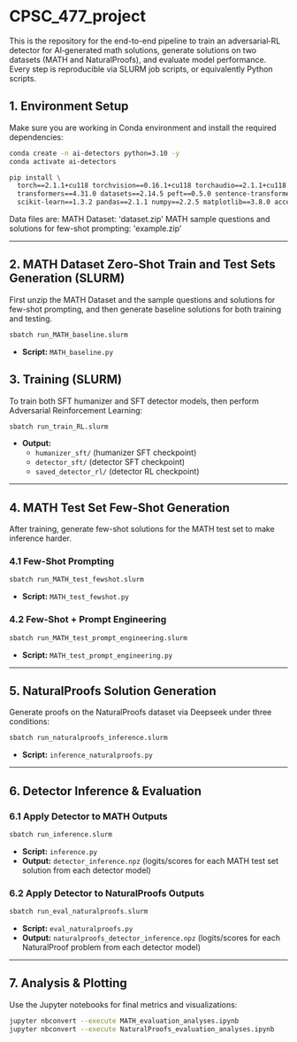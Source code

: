# CPSC_477_project

This is the repository for the end-to-end pipeline to train an adversarial‐RL detector for AI‐generated math solutions, generate solutions on two datasets (MATH and NaturalProofs), and evaluate model performance. Every step is reproducible via SLURM job scripts, or equivalently Python scripts.

## 1. Environment Setup

Make sure you are working in Conda environment and install the required dependencies:

```bash
conda create -n ai-detectors python=3.10 -y
conda activate ai-detectors

pip install \
  torch==2.1.1+cu118 torchvision==0.16.1+cu118 torchaudio==2.1.1+cu118 \
  transformers==4.31.0 datasets==2.14.5 peft==0.5.0 sentence-transformers==2.2.2 \
  scikit-learn==1.3.2 pandas==2.1.1 numpy==2.2.5 matplotlib==3.8.0 accelerate==1.6.0
````

Data files are: 
MATH Dataset: 'dataset.zip'
MATH sample questions and solutions for few-shot prompting: 'example.zip'

---

## 2. MATH Dataset Zero-Shot Train and Test Sets Generation (SLURM)
First unzip the MATH Dataset and the sample questions and solutions for few-shot prompting, and then generate baseline solutions for both training and testing. 

```bash
sbatch run_MATH_baseline.slurm
```

* **Script:** `MATH_baseline.py`


## 3. Training (SLURM)

To train both SFT humanizer and SFT detector models, then perform Adversarial Reinforcement Learning:

```bash
sbatch run_train_RL.slurm
```

* **Output:**
  * `humanizer_sft/` (humanizer SFT checkpoint)
  * `detector_sft/` (detector SFT checkpoint)
  * `saved_detector_rl/` (detector RL checkpoint)


---

## 4. MATH Test Set Few-Shot Generation

After training, generate few-shot solutions for the MATH test set to make inference harder.

### 4.1 Few-Shot Prompting

```bash
sbatch run_MATH_test_fewshot.slurm
```

* **Script:** `MATH_test_fewshot.py`


### 4.2 Few-Shot + Prompt Engineering

```bash
sbatch run_MATH_test_prompt_engineering.slurm
```

* **Script:** `MATH_test_prompt_engineering.py`

---

## 5. NaturalProofs Solution Generation

Generate proofs on the NaturalProofs dataset via Deepseek under three conditions:

```bash
sbatch run_naturalproofs_inference.slurm
```

* **Script:** `inference_naturalproofs.py`

---

## 6. Detector Inference & Evaluation

### 6.1 Apply Detector to MATH Outputs

```bash
sbatch run_inference.slurm
```

* **Script:** `inference.py`
* **Output:** `detector_inference.npz` (logits/scores for each MATH test set solution from each detector model)

### 6.2 Apply Detector to NaturalProofs Outputs

```bash
sbatch run_eval_naturalproofs.slurm
```

* **Script:** `eval_naturalproofs.py`
* **Output:** `naturalproofs_detector_inference.npz` (logits/scores for each NaturalProof problem from each detector model)

---

## 7. Analysis & Plotting

Use the Jupyter notebooks for final metrics and visualizations:

```bash
jupyter nbconvert --execute MATH_evaluation_analyses.ipynb
jupyter nbconvert --execute NaturalProofs_evaluation_analyses.ipynb
```

